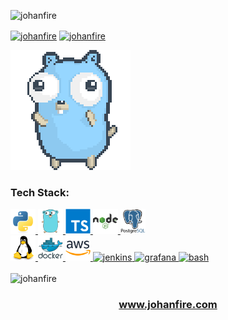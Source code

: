 <!-- https://rahuldkjain.github.io/gh-profile-readme-generator/ -->

<p align="left"> <img src="https://komarev.com/ghpvc/?username=johanfire&label=Profile%20views&color=0e75b6&style=flat" alt="johanfire" /> </p>

<!-- <h1 align="center">Hi👋, I'm Johan Tristán</h1>
<h3 align="center">A passionate Software Developer from México.</h3> -->
<!-- <h3 align="center"><a href="https://www.johanfire.com" target="_blank">www.johanfire.com</a></h3> -->
<!-- <br> -->



<!-- - 🔭 Working for **BOSCH México**. -->
<!-- - 🌱 Currently learning **LLM development**. -->
<!-- - 💬 Ask me about **Python**. -->
<!-- - ⚡ Fun fact: **At sometime I thought I would be a musician**. -->
<!-- - 📫 How to reach me: <a href="https://www.linkedin.com/in/johanfire/" target="_blank">linkedin.com/in/johanfire/</a> -->
<!-- - 📫 How to reach me: **[linkedin.com/in/johanfire/](https://www.linkedin.com/in/johanfire/)** -->
<!-- - 👯 I’m looking to collaborate on ... -->
<!-- - 🤔 I’m looking for help with ... -->
<!-- - 😄 Pronouns: ... -->



<!-- <h3 align="left">Connect with me:</h3> -->
<p align="left">
<a href="https://linkedin.com/in/johanfire" target="_blank"><img align="center" src="https://raw.githubusercontent.com/rahuldkjain/github-profile-readme-generator/master/src/images/icons/Social/linked-in-alt.svg" alt="johanfire" height="30" width="40" /></a>
<a href="https://www.leetcode.com/johanfire" target="blank"><img align="center" src="https://raw.githubusercontent.com/rahuldkjain/github-profile-readme-generator/master/src/images/icons/Social/leet-code.svg" alt="johanfire" height="30" width="40" /></a>
<!-- <a href="https://instagram.com/johanfireok" target="blank"><img align="center" src="https://raw.githubusercontent.com/rahuldkjain/github-profile-readme-generator/master/src/images/icons/Social/instagram.svg" alt="johanfireok" height="30" width="40" /></a>
<a href="https://www.youtube.com/c/johanfire" target="blank"><img align="center" src="https://raw.githubusercontent.com/rahuldkjain/github-profile-readme-generator/master/src/images/icons/Social/youtube.svg" alt="johanfire" height="30" width="40" /></a> -->
</p>



![gopher dancing](./dancing-gopher.gif)




<div>
    <h3 align="left">Tech Stack:</h3>
    <!-- 
    <p align="left"> <a href="https://www.arduino.cc/" target="_blank" rel="noreferrer"> <img src="https://cdn.worldvectorlogo.com/logos/arduino-1.svg" alt="arduino" width="40" height="40"/> </a> 
    -->
    <a href="https://www.python.org" target="_blank" rel="noreferrer"> <img src="https://raw.githubusercontent.com/devicons/devicon/master/icons/python/python-original.svg"                 alt="python" width="40" height="40"/> </a>
    <!-- <a href="https://www.djangoproject.com/" target="_blank" rel="noreferrer"> <img src="https://cdn.worldvectorlogo.com/logos/django.svg" alt="django" width="40" height="40"/> </a> 
    <a href="https://opencv.org/" target="_blank" rel="noreferrer"> <img src="https://www.vectorlogo.zone/logos/opencv/opencv-icon.svg" alt="opencv" width="40" height="40"/> </a>
    <a rel="noreferrer"> 
        <span style="display: inline-block; width: 40px; height: 40px;"></span>
    </a> -->
    <a href="https://golang.org" target="_blank" rel="noreferrer"> 
        <img src="https://raw.githubusercontent.com/devicons/devicon/master/icons/go/go-original.svg" alt="go" width="40" height="40"/>
    </a>
    <!-- <a rel="noreferrer"> 
        <span style="display: inline-block; width: 40px; height: 40px;"></span>
    </a> -->
    <!-- <a href="https://developer.mozilla.org/en-US/docs/Web/JavaScript" target="_blank" rel="noreferrer"> <img src="https://raw.githubusercontent.com/devicons/devicon/master/icons/javascript/javascript-original.svg" alt="javascript" width="40" height="40"/> </a>  -->
    <a href="https://www.typescriptlang.org/" target="_blank" rel="noreferrer"> <img src="https://raw.githubusercontent.com/devicons/devicon/master/icons/typescript/typescript-original.svg" alt="typescript" width="40" height="40"/> </a>
    <a href="https://nodejs.org" target="_blank" rel="noreferrer"> <img src="https://raw.githubusercontent.com/devicons/devicon/master/icons/nodejs/nodejs-original-wordmark.svg" alt="nodejs" width="40" height="40"/> </a> 
    <!-- <a href="https://reactjs.org/" target="_blank" rel="noreferrer"> <img src="https://raw.githubusercontent.com/devicons/devicon/master/icons/react/react-original-wordmark.svg"             alt="react" width="40" height="40"/> </a> 
    <a href="https://reactnative.dev/" target="_blank" rel="noreferrer"> <img src="https://reactnative.dev/img/header_logo.svg" alt="reactnative" width="40" height="40"/> </a>
    <a rel="noreferrer"> 
        <span style="display: inline-block; width: 40px; height: 40px;"></span>
    </a> -->
    <a href="https://www.postgresql.org" target="_blank" rel="noreferrer"> <img src="https://raw.githubusercontent.com/devicons/devicon/master/icons/postgresql/postgresql-original-wordmark.svg" alt="postgresql" width="40" height="40"/> </a>
    <!-- <a href="https://www.mysql.com/" target="_blank" rel="noreferrer"> <img src="https://raw.githubusercontent.com/devicons/devicon/master/icons/mysql/mysql-original-wordmark.svg" alt="mysql" width="40" height="40"/> </a> 
    <a href="https://www.mongodb.com/" target="_blank" rel="noreferrer"> <img src="https://raw.githubusercontent.com/devicons/devicon/master/icons/mongodb/mongodb-original-wordmark.svg" alt="mongodb" width="40" height="40"/> </a>
    <a href="https://redis.io" target="_blank" rel="noreferrer"> <img src="https://raw.githubusercontent.com/devicons/devicon/master/icons/redis/redis-original-wordmark.svg" alt="redis" width="40" height="40"/> </a>
    <a rel="noreferrer"> 
        <span style="display: inline-block; width: 40px; height: 40px;"></span>
    </a>
    <a href="https://graphql.org" target="_blank" rel="noreferrer"> <img src="https://www.vectorlogo.zone/logos/graphql/graphql-icon.svg" alt="graphql" width="40" height="40"/> </a>
    <a href="https://kafka.apache.org/" target="_blank" rel="noreferrer"> <img src="https://www.vectorlogo.zone/logos/apache_kafka/apache_kafka-icon.svg" alt="kafka" width="40" height="40"/> </a>
    <a href="https://www.rabbitmq.com" target="_blank" rel="noreferrer"> <img src="https://www.vectorlogo.zone/logos/rabbitmq/rabbitmq-icon.svg" alt="rabbitMQ" width="40" height="40"/> </a> -->
    <br>
    <a href="https://www.linux.org/" target="_blank" rel="noreferrer"> <img src="https://raw.githubusercontent.com/devicons/devicon/master/icons/linux/linux-original.svg" alt="linux" width="40" height="40"/> </a> 
    <a href="https://www.docker.com/" target="_blank" rel="noreferrer"> <img src="https://raw.githubusercontent.com/devicons/devicon/master/icons/docker/docker-original-wordmark.svg" alt="docker" width="40" height="40"/> </a> 
    <a href="https://aws.amazon.com" target="_blank" rel="noreferrer"> <img src="https://raw.githubusercontent.com/devicons/devicon/master/icons/amazonwebservices/amazonwebservices-original-wordmark.svg" alt="aws" width="40" height="40"/> </a>
    <a href="https://www.jenkins.io" target="_blank" rel="noreferrer"> <img src="https://www.vectorlogo.zone/logos/jenkins/jenkins-icon.svg" alt="jenkins" width="40" height="40"/> </a>
    <a href="https://grafana.com" target="_blank" rel="noreferrer"> <img src="https://www.vectorlogo.zone/logos/grafana/grafana-icon.svg" alt="grafana" width="40" height="40"/> </a>
    <a href="https://www.gnu.org/software/bash/" target="_blank" rel="noreferrer"> <img src="https://www.vectorlogo.zone/logos/gnu_bash/gnu_bash-icon.svg" alt="bash" width="40" height="40"/> </a>
</div>


<br>


<!-- Most Used Languages -->
<!-- <div style="flex: 1; text-align: center;"> -->
<div>
    <img src="https://github-readme-stats.vercel.app/api/top-langs?username=johanfire&show_icons=true&locale=en&layout=compact" alt="johanfire" />
</div>



<h3 align="center"><a href="https://www.johanfire.com" target="_blank">www.johanfire.com</a></h3>





<!-- style="text-align: center;" -->

<br>

<!-- Stats -->
<!-- <div style="text-align: center;">
    <p>&nbsp;<img src="https://github-readme-stats.vercel.app/api?username=johanfire&show_icons=true&locale=en" alt="johanfire" /></p>
</div> -->

<!-- Stats -->
<!-- <div>
    <p><img src="https://github-readme-streak-stats.herokuapp.com/?user=johanfire&" alt="johanfire" /></p>
</div> -->

<!-- Trophies -->
<!-- <div>
    <p> <a href="https://github.com/ryo-ma/github-profile-trophy"><img src="https://github-profile-trophy.vercel.app/?username=johanfire" alt="johanfire" /></a> </p>
</div> -->





<!--  -->